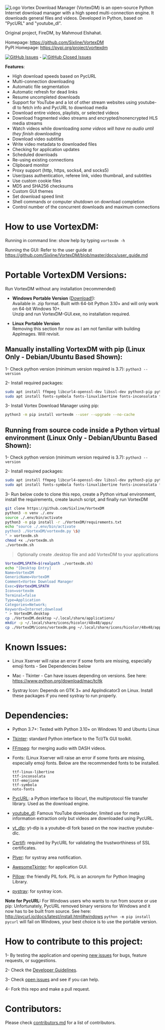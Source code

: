 ![Logo](https://raw.githubusercontent.com/Sixline/VortexDM/main/icons/vortexdm.png)
Vortex Download Manager (VortexDM) is an open-source Python Internet download manager with a high speed multi-connection engine. It downloads general files and videos. Developed in Python, based on "PycURL" and "youtube_dl".

Original project, FireDM, by Mahmoud Elshahat.

Homepage: https://github.com/Sixline/VortexDM  
PyPI Homepage: https://pypi.org/project/vortexdm

[![GitHub Issues](https://img.shields.io/github/issues-raw/Sixline/VortexDM?color=brightgreen)](https://github.com/Sixline/VortexDM/issues) - [![GitHub Closed Issues](https://img.shields.io/github/issues-closed-raw/Sixline/VortexDM?color=blueviolet)](https://github.com/Sixline/VortexDM/issues?q=is%3Aissue+is%3Aclosed)

**Features**:
* High download speeds based on PycURL
* Multi-connection downloading
* Automatic file segmentation
* Automatic refresh for dead links
* Resume uncompleted downloads
* Support for YouTube and a lot of other stream websites using youtube-dl to fetch info and PycURL to download media
* Download entire videos, playlists, or selected videos
* Download fragmented video streams and encrypted/nonencrypted HLS media streams
* Watch videos while downloading *some videos will have no audio until they finish downloading*
* Download video subtitles
* Write video metadata to downloaded files
* Checking for application updates
* Scheduled downloads
* Re-using existing connections
* Clipboard monitor
* Proxy support (http, https, socks4, and socks5)
* User/pass authentication, referee link, video thumbnail, and subtitles
* Use custom cookie files
* MD5 and SHA256 checksums
* Custom GUI themes
* Set download speed limit
* Shell commands or computer shutdown on download completion
* Control number of the concurrent downloads and maximum connections

# How to use VortexDM:
Running in command line: show help by typing `vortexdm -h`

Running the GUI: Refer to the user guide at https://github.com/Sixline/VortexDM/blob/master/docs/user_guide.md

# Portable VortexDM Versions:
  
Run VortexDM without any installation (recommended) 
 - **Windows Portable Version** ([Download!](https://github.com/Sixline/VortexDM/releases/latest)):  
   Available in .zip format. Built with 64-bit Python 3.10+ and will only work on 64-bit Windows 10+.  
   Unzip and run VortexDM-GUI.exe, no installation required.
   
 - **Linux Portable Version**  
  Removing this section for now as I am not familiar with building AppImages. Will revisit.

## Manually installing VortexDM with pip (Linux Only - Debian/Ubuntu Based Shown):
1- Check python version (minimum version required is 3.7): `python3 --version`

2- Install required packages:
```sh
sudo apt install ffmpeg libcurl4-openssl-dev libssl-dev python3-pip python3-pil python3-pil.imagetk python3-tk python3-dbus gir1.2-appindicator3-0.1
sudo apt install fonts-symbola fonts-linuxlibertine fonts-inconsolata fonts-emojione
```

3- Install Vortex Download Manager using pip:

```sh
python3 -m pip install vortexdm --user --upgrade --no-cache
```

## Running from source code inside a Python virtual environment (Linux Only - Debian/Ubuntu Based Shown):
1- Check python version (minimum version required is 3.7): `python3 --version`

2- Install required packages:
```sh
sudo apt install ffmpeg libcurl4-openssl-dev libssl-dev python3-pip python3-pil python3-pil.imagetk python3-tk python3-dbus gir1.2-appindicator3-0.1
sudo apt install fonts-symbola fonts-linuxlibertine fonts-inconsolata fonts-emojione
```

3- Run below code to clone this repo, create a Python virtual environment, install the requirements, create launch script, and finally run VortexDM

```sh
git clone https://github.com/Sixline/VortexDM
python3 -m venv ./.env
source ./.env/bin/activate
python3 -m pip install -r ./VortexDM/requirements.txt
echo "source ./.env/bin/activate
python3 ./VortexDM/vortexdm.py \$@
" > vortexdm.sh
chmod +x ./vortexdm.sh
./vortexdm.sh
```

> Optionally create .desktop file and add VortexDM to your applications
```sh
VortexDMLSPATH=$(realpath ./vortexdm.sh)
echo "[Desktop Entry]
Name=VortexDM
GenericName=VortexDM
Comment=Vortex Download Manager
Exec=$VortexDMLSPATH
Icon=vortexdm
Terminal=false
Type=Application
Categories=Network;
Keywords=Internet;download
" > VortexDM.desktop
cp ./VortexDM.desktop ~/.local/share/applications/
mkdir -p ~/.local/share/icons/hicolor/48x48/apps/
cp ./VortexDM/icons/vortexdm.png ~/.local/share/icons/hicolor/48x48/apps/vortexdm.png
```

# Known Issues:
- Linux Xserver will raise an error if some fonts are missing, especially emoji fonts - See Dependencies below

- Mac - Tkinter - Can have issues depending on versions. See here: https://www.python.org/download/mac/tcltk

- Systray Icon: Depends on GTK 3+ and AppIndicator3 on Linux. Install these packages if you need systray to run properly.

# Dependencies:
- Python 3.7+: Tested with Python 3.10+ on Windows 10 and Ubuntu Linux
- [Tkinter](https://docs.python.org/3/library/tkinter.html): standard Python interface to the Tcl/Tk GUI toolkit.
- [FFmpeg](https://www.ffmpeg.org/): for merging audio with DASH videos.
- Fonts: (Linux Xserver will raise an error if some fonts are missing, especially emoji fonts. Below are the 
recommended fonts to be installed.

    ```
    ttf-linux-libertine 
    ttf-inconsolata 
    ttf-emojione
    ttf-symbola
    noto-fonts
    ```
- [PycURL](http://pycurl.io/docs/latest/index.html): a Python interface to libcurl, the multiprotocol file transfer library. Used as the download engine.
- [youtube_dl](https://github.com/ytdl-org/youtube-dl): Famous YouTube downloader, limited use for meta information extraction only but videos are downloaded using PycURL.
- [yt_dlp](https://github.com/yt-dlp/yt-dlp): yt-dlp is a youtube-dl fork based on the now inactive youtube-dlc.
- [Certifi](https://github.com/certifi/python-certifi): required by PycURL for validating the trustworthiness of SSL certificates.
- [Plyer](https://github.com/kivy/plyer): for systray area notification.
- [AwesomeTkinter](https://github.com/Aboghazala/AwesomeTkinter): for application GUI.
- [Pillow](https://python-pillow.org): the friendly PIL fork. PIL is an acronym for Python Imaging Library.
- [pystray](https://github.com/moses-palmer/pystray): for systray icon.

**Note for PycURL:**
For Windows users who wants to run from source or use pip:
Unfortunately, PycURL removed binary versions for Windows and it now has to be built from source. See here: http://pycurl.io/docs/latest/install.html#windows
`python -m pip install pycurl` will fail on Windows, your best choice is to use the portable version.

# How to contribute to this project:
1- By testing the application and opening [new issues](https://github.com/Sixline/VortexDM/issues/new) for bugs, feature requests, or suggestions.

2- Check the [Developer Guidelines](https://github.com/Sixline/VortexDM/blob/master/docs/developer_guide.md).

3- Check [open issues](https://github.com/Sixline/VortexDM/issues?q=is%3Aopen+is%3Aissue) and see if you can help.

4- Fork this repo and make a pull request.

# Contributors:
Please check [contributors.md](https://github.com/Sixline/VortexDM/blob/master/contributors.md) for a list of contributors.
